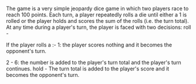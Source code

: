 The game is a very simple jeopardy dice game in which two players race to reach 100 points. Each turn, a player repeatedly rolls a die until either a 1 is rolled or the player holds and scores the sum of the rolls (i.e. the turn total). At any time during a player's turn, the player is faced with two decisions: roll -

If the player rolls a :- 
1: the player scores nothing and it becomes the opponent's turn.

2 - 6: the number is added to the player's turn total and the player's turn continues. hold - The turn total is added to the player's score and it becomes the opponent's turn.
